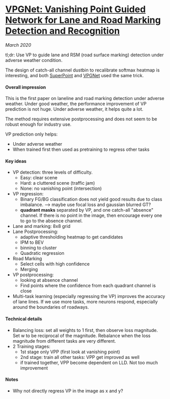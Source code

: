 # [VPGNet: Vanishing Point Guided Network for Lane and Road Marking Detection and Recognition](https://arxiv.org/abs/1710.06288)

_March 2020_

tl;dr: Use VP to guide lane and RSM (road surface marking) detection under adverse weather condition.

The design of catch-all channel dustbin to recalibrate softmax heatmap is interesting, and both [SuperPoint](super_point.md) and [VPGNet](vpgnet.md) used the same trick.


#### Overall impression
This is the first paper on laneline and road marking detection under adverse weather. Under good weather, the performance improvement of VP prediction is not huge. Under adverse weather, it helps quite a lot.

The method requires extensive postprocessing and does not seem to be robust enough for industry use.

VP prediction only helps:

- Under adverse weather
- When trained first then used as pretraining to regress other tasks

#### Key ideas
- VP detection: three levels of difficulty. 
	- Easy: clear scene
	- Hard: a cluttered scene (traffic jam)
	- None: no vanishing point (intersection)
- VP regression:
	- Binary FG/BG classification does not yield good results due to class imbalance. --> maybe use focal loss and gaussian blurred GT?
	- **quadrant masks** separated by VP, and one catch-all "absence" channel. If there is no point in the image, then encourage every one to go to the absence channel.
- Lane and marking: 8x8 grid 
- Lane Postprocessing:
	- adaptive thresholding heatmap to get candidates
	- IPM to BEV
	- binning to cluster
	- Quadratic regression
- Road Marking
	- Select cells with high confidence
	- Merging
- VP postprocessing:
	- looking at absence channel
	- Find points where the confidence from each quadrant channel is close
- Multi-task learning (especially regressing the VP) improves the accuracy of lane lines.  If we use more tasks, more neurons respond, especially around the boundaries of roadways.

#### Technical details
- Balancing loss: set all weights to 1 first, then observe loss magnitude. Set w to be reciprocal of the magnitude. Rebalance when the loss magnitude from different tasks are very different.
- 2 Training stages: 
	- 1st stage only VPP (first look at vanishing point)
	- 2nd stage: train all other tasks: VPP get improved as well
	- if trained together, VPP become dependent on LLD. Not too much improvement

#### Notes
- Why not directly regress VP in the image as x and y?

